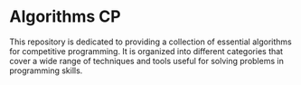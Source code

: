 # Algorithms CP
This repository is dedicated to providing a collection of essential algorithms for competitive programming. It is organized into different categories that cover a wide range of techniques and tools useful for solving problems in programming skills.
